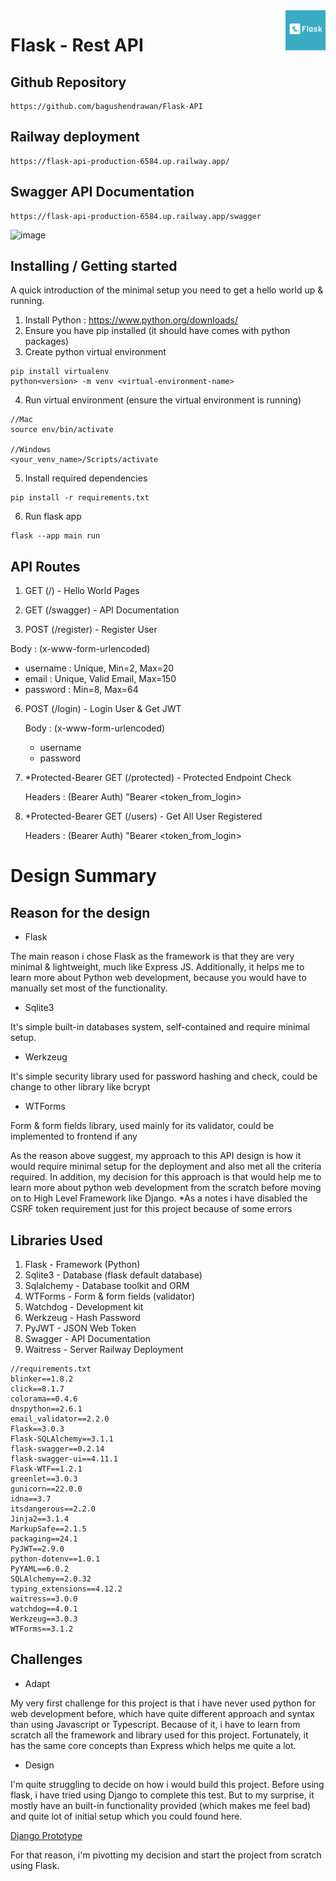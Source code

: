 <img src="./api/static/logo.png" alt="Logo of the project" align="right" width=64 height=64>

# Flask - Rest API

## Github Repository

```shell
https://github.com/bagushendrawan/Flask-API
```

## Railway deployment

```shell
https://flask-api-production-6584.up.railway.app/
```

## Swagger API Documentation

```shell
https://flask-api-production-6584.up.railway.app/swagger
```

![image](https://github.com/user-attachments/assets/a85943e3-3de6-4013-9b06-eee69d4f450d)



## Installing / Getting started

A quick introduction of the minimal setup you need to get a hello world up &
running.

1. Install Python : https://www.python.org/downloads/
2. Ensure you have pip installed (it should have comes with python packages)
3. Create python virtual environment

```shell
pip install virtualenv
python<version> -m venv <virtual-environment-name>
```

4. Run virtual environment (ensure the virtual environment is running)
   
```shell
//Mac
source env/bin/activate

//Windows
<your_venv_name>/Scripts/activate
```

5. Install required dependencies
   
```shell
pip install -r requirements.txt
```

6. Run flask app
   
```shell
flask --app main run
```

## API Routes
1. GET (/) - Hello World Pages
2. GET (/swagger) - API Documentation

4. POST (/register) - Register User

  Body : (x-www-form-urlencoded)
  - username : Unique, Min=2, Max=20
  - email : Unique, Valid Email, Max=150
  - password : Min=8, Max=64
    
6. POST (/login) - Login User & Get JWT

   Body : (x-www-form-urlencoded)
   - username
   - password

6. *Protected-Bearer GET (/protected) - Protected Endpoint Check

    Headers : (Bearer Auth)
   "Bearer <token_from_login>
   
8. *Protected-Bearer GET (/users) - Get All User Registered

    Headers : (Bearer Auth)
   "Bearer <token_from_login>


# Design Summary

## Reason for the design

- Flask
<p>The main reason i chose Flask as the framework is that they are very minimal & lightweight, much like Express JS. Additionally, it helps me to learn more about Python web development, because you would have to manually set most of the functionality.</p>

- Sqlite3
<p>It's simple built-in databases system, self-contained and require minimal setup.</p>

- Werkzeug
<p>It's simple security library used for password hashing and check, could be change to other library like bcrypt</p>

- WTForms
<p>Form & form fields library, used mainly for its validator, could be implemented to frontend if any </p>

As the reason above suggest, my approach to this API design is how it would require minimal setup for the deployment and also met all the criteria required. In addition, my decision for this approach is that would help me to learn more about python web development from the scratch before moving on to High Level Framework like Django. *As a notes i have disabled the CSRF token requirement just for this project because of some errors

## Libraries Used

1. Flask - Framework (Python)
2. Sqlite3 - Database (flask default database)
3. Sqlalchemy - Database toolkit and ORM
4. WTForms - Form & form fields (validator)
5. Watchdog - Development kit
6. Werkzeug - Hash Password
7. PyJWT - JSON Web Token
8. Swagger - API Documentation
9. Waitress - Server Railway Deployment

```shell
//requirements.txt
blinker==1.8.2
click==8.1.7
colorama==0.4.6
dnspython==2.6.1
email_validator==2.2.0
Flask==3.0.3
Flask-SQLAlchemy==3.1.1
flask-swagger==0.2.14
flask-swagger-ui==4.11.1
Flask-WTF==1.2.1
greenlet==3.0.3
gunicorn==22.0.0
idna==3.7
itsdangerous==2.2.0
Jinja2==3.1.4
MarkupSafe==2.1.5
packaging==24.1
PyJWT==2.9.0
python-dotenv==1.0.1
PyYAML==6.0.2
SQLAlchemy==2.0.32
typing_extensions==4.12.2
waitress==3.0.0
watchdog==4.0.1
Werkzeug==3.0.3
WTForms==3.1.2
```


## Challenges

- Adapt
<p>My very first challenge for this project is that i have never used python for web development before, which have quite different approach and syntax than using Javascript or Typescript. Because of it, i have to learn from scratch all the framework and library used for this project. Fortunately, it has the same core concepts than Express which helps me quite a lot.</p>

- Design
<p>I'm quite struggling to decide on how i would build this project. Before using flask, i have tried using Django to complete this test. But to my surprise, it mostly have an built-in functionality provided (which makes me feel bad) and quite lot of initial setup which you could found here.</p>

<a href="https://github.com/bagushendrawan/Django-Technical-Test">Django Prototype</a> <br/>
<p>For that reason, i'm pivotting my decision and start the project from scratch using Flask.</p>
